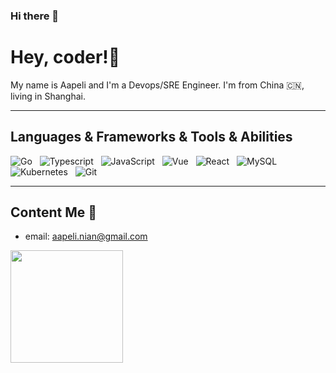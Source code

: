 ### Hi there 👋

<!--
**aapelismith/aapelismith** is a ✨ _special_ ✨ repository because its `README.md` (this file) appears on your GitHub profile.

Here are some ideas to get you started:

- 🔭 I’m currently working on ...
- 🌱 I’m currently learning ...
- 👯 I’m looking to collaborate on ...
- 🤔 I’m looking for help with ...
- 💬 Ask me about ...
- 📫 How to reach me: ...
- 😄 Pronouns: ...
- ⚡ Fun fact: ...
-->


# Hey, coder!👋 


My name is Aapeli and I'm a Devops/SRE Engineer. I'm from China 🇨🇳, living in Shanghai.

<hr>

## Languages & Frameworks & Tools & Abilities

![Go](https://img.shields.io/badge/-Go-black?logo=go&style=social)&nbsp;&nbsp;
![Typescript](https://img.shields.io/badge/-Typescript-black?logo=typescript&style=social)&nbsp;&nbsp;
![JavaScript](https://img.shields.io/badge/-JavaScript-black?logo=JavaScript&style=social)&nbsp;&nbsp;
![Vue](https://img.shields.io/badge/-Vue-black?logo=JavaScript&style=social)&nbsp;&nbsp;
![React](https://img.shields.io/badge/-React-black?logo=JavaScript&style=social)&nbsp;&nbsp;
![MySQL](https://img.shields.io/badge/-MySQL-black?logo=mysql&style=social)&nbsp;&nbsp;
![Kubernetes](https://img.shields.io/badge/-Kubernetes-black?logo=kubernetes&style=social)&nbsp;&nbsp;
![Git](https://img.shields.io/badge/-Git-black?logo=git&style=social)

<hr>

## Content Me 📱

- email: <a href="aapeli.nian@gmail.com">aapeli.nian@gmail.com</a>


<a href="https://github.com/aapelismith/aapelismith" title="Go to Source">
  <img height=180 src="https://github-readme-stats.vercel.app/api?username=aapelismith&show_icons=true&theme=gotham">
</a>
<br/>
